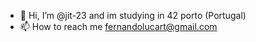 - 👋 Hi, I’m @jit-23 and im studying in 42 porto (Portugal)
- 📫 How to reach me fernandolucart@gmail.com

<!---
jit-23/jit-23 is a ✨ special ✨ repository because its `README.md` (this file) appears on your GitHub profile.
You can click the Preview link to take a look at your changes.
--->
